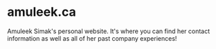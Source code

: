 # amuleek.ca
Amuleek Simak's personal website. It's where you can find her contact information as well as all of her past company experiences!
